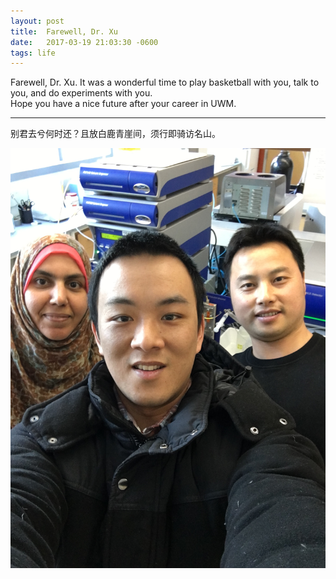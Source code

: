 ```yaml
---
layout: post
title:  Farewell, Dr. Xu
date:   2017-03-19 21:03:30 -0600
tags: life
---
```

Farewell, Dr. Xu.
It was a wonderful time to play basketball with you, talk to you, and do experiments with you.  
Hope you have a nice future after your career in UWM.

---------------------------

别君去兮何时还？且放白鹿青崖间，须行即骑访名山。

![pic](\image\IMG_0346.png)
